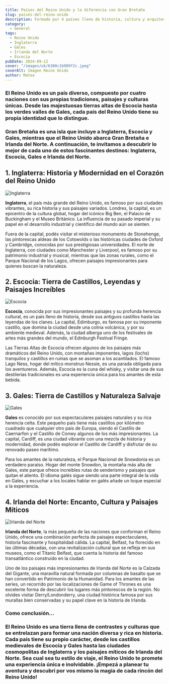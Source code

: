 ```yaml
---
title: Países del Reino Unido y la diferencia con Gran Bretaña
slug: paises-del-reino-unido
description: Formado por 4 países lleno de historia, cultura y arquitectura.
category:
  - General
tags:
  - Reino Unido
  - Inglaterra
  - Gáles
  - Irlanda del Norte
  - Escocia
pubDate: 2024-09-12
cover: "/images/uk/6308c1b909f2c.jpeg"
coverAlt: Imagen Reino Unido
author: Mateo
---
```


### El **Reino Unido** es un país diverso, compuesto por **cuatro naciones** con sus propias tradiciones, paisajes y culturas únicas. Desde las majestuosas tierras altas de **Escocia** hasta los verdes valles de **Gales**, cada país del Reino Unido tiene su propia identidad que lo distingue.

### **Gran Bretaña es una isla que incluye a Inglaterra, Escocia y Gales**, mientras que el Reino Unido abarca Gran Bretaña e Irlanda del Norte. A continuación, te invitamos a descubrir lo mejor de cada uno de estos fascinantes destinos: Inglaterra, Escocia, Gales e Irlanda del Norte.

## 1. Inglaterra: Historia y Modernidad en el Corazón del Reino Unido
<img src="/images/uk/inglaterra.jpg" alt="Inglaterra">

**Inglaterra**, el país más grande del Reino Unido, es famoso por sus ciudades vibrantes, su rica historia y sus paisajes variados. Londres, la capital, es un epicentro de la cultura global, hogar del icónico Big Ben, el Palacio de Buckingham y el Museo Británico. La influencia de su pasado imperial y su papel en el desarrollo industrial y científico del mundo aún se sienten.

Fuera de la capital, podés visitar el misterioso monumento de Stonehenge, las pintorescas aldeas de los Cotswolds o las históricas ciudades de Oxford y Cambridge, conocidas por sus prestigiosas universidades. El norte de Inglaterra, con ciudades como Manchester y Liverpool, es famoso por su patrimonio industrial y musical, mientras que las zonas rurales, como el Parque Nacional de los Lagos, ofrecen paisajes impresionantes para quienes buscan la naturaleza.

## 2. Escocia: Tierra de Castillos, Leyendas y Paisajes Increíbles
<img src="/images/uk/escocia.webpg" alt="Escocia">

**Escocia**, conocida por sus impresionantes paisajes y su profunda herencia cultural, es un país lleno de historia, desde sus antiguos castillos hasta las leyendas de los clanes. La capital, Edimburgo, es famosa por su imponente castillo, que domina la ciudad desde una colina volcánica, y por su ambiente medieval. Además, la ciudad alberga uno de los festivales de artes más grandes del mundo, el Edinburgh Festival Fringe.

Las Tierras Altas de Escocia ofrecen algunos de los paisajes más dramáticos del Reino Unido, con montañas imponentes, lagos (lochs) tranquilos y castillos en ruinas que se asoman a los acantilados. El famoso Lago Ness, hogar del mítico monstruo Nessie, es una parada obligada para los aventureros. Además, Escocia es la cuna del whisky, y visitar una de sus destilerías tradicionales es una experiencia única para los amantes de esta bebida.

## 3. Gales: Tierra de Castillos y Naturaleza Salvaje
<img src="/images/uk/gales.avif" alt="Gales">

**Gales** es conocido por sus espectaculares paisajes naturales y su rica herencia celta. Este pequeño país tiene más castillos por kilómetro cuadrado que cualquier otro país de Europa, siendo el Castillo de Caernarfon y el Castillo de Conwy algunos de los más impresionantes. La capital, Cardiff, es una ciudad vibrante con una mezcla de historia y modernidad, donde podés explorar el Castillo de Cardiff y disfrutar de su renovado paseo marítimo.

Para los amantes de la naturaleza, el Parque Nacional de Snowdonia es un verdadero paraíso. Hogar del monte Snowdon, la montaña más alta de Gales, este parque ofrece increíbles rutas de senderismo y paisajes que quitan el aliento. El idioma galés sigue siendo una parte integral de la vida en Gales, y escuchar a los locales hablar en galés añade un toque especial a la experiencia.

## 4. Irlanda del Norte: Encanto, Cultura y Paisajes Míticos
<img src="/images/uk/irlanda-del-norte.jpeg" alt="Irlanda del Norte">

**Irlanda del Norte**, la más pequeña de las naciones que conforman el Reino Unido, ofrece una combinación perfecta de paisajes espectaculares, historia fascinante y hospitalidad cálida. La capital, Belfast, ha florecido en las últimas décadas, con una revitalización cultural que se refleja en sus museos, como el Titanic Belfast, que cuenta la historia del famoso transatlántico construido en la ciudad.

Uno de los paisajes más impresionantes de Irlanda del Norte es la Calzada del Gigante, una maravilla natural formada por columnas de basalto que se han convertido en Patrimonio de la Humanidad. Para los amantes de las series, un recorrido por las localizaciones de Game of Thrones es una excelente forma de descubrir los lugares más pintorescos de la región. No olvides visitar Derry/Londonderry, una ciudad histórica famosa por sus murallas bien conservadas y su papel clave en la historia de Irlanda.

### Como conclusión...

### El Reino Unido es una tierra llena de contrastes y culturas que se entrelazan para formar una nación diversa y rica en historia. Cada país tiene su propio carácter, desde los castillos medievales de Escocia y Gales hasta las ciudades cosmopolitas de Inglaterra y los paisajes míticos de Irlanda del Norte. Sea cual sea tu estilo de viaje, el Reino Unido te promete una experiencia única e inolvidable. ¡Empezá a planear tu aventura y descubrí por vos mismo la magia de cada rincón del Reino Unido!

